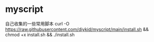 # myscript
自己收集的一些常用脚本
curl -O https://raw.githubusercontent.com/diykid/myscript/main/install.sh && chmod +x install.sh && ./install.sh
